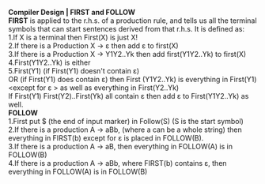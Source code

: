 <strong>Compiler Design | FIRST and FOLLOW</strong><br>
<b>FIRST</b> is applied to the r.h.s. of a production rule, and tells us all the terminal symbols that can start sentences derived from that r.h.s. It is defined as:<br>
1.If X is a terminal then First(X) is just X!<br>
2.If there is a Production X → ε then add ε to first(X)<br>
3.If there is a Production X → Y1Y2..Yk then add first(Y1Y2..Yk) to first(X)<br>
4.First(Y1Y2..Yk) is either<br>
5.First(Y1) (if First(Y1) doesn't contain ε)<br>
OR (if First(Y1) does contain ε) then First (Y1Y2..Yk) is everything in First(Y1) <except for ε > as well as everything in First(Y2..Yk)<br>
If First(Y1) First(Y2)..First(Yk) all contain ε then add ε to First(Y1Y2..Yk) as well.<br>
<b>FOLLOW</b><br>
1.First put $ (the end of input marker) in Follow(S) (S is the start symbol)<br>
2.If there is a production A → aBb, (where a can be a whole string) then everything in FIRST(b) except for ε is placed in FOLLOW(B).<br>
3.If there is a production A → aB, then everything in FOLLOW(A) is in FOLLOW(B)<br>
4.If there is a production A → aBb, where FIRST(b) contains ε, then everything in FOLLOW(A) is in FOLLOW(B)<br>
